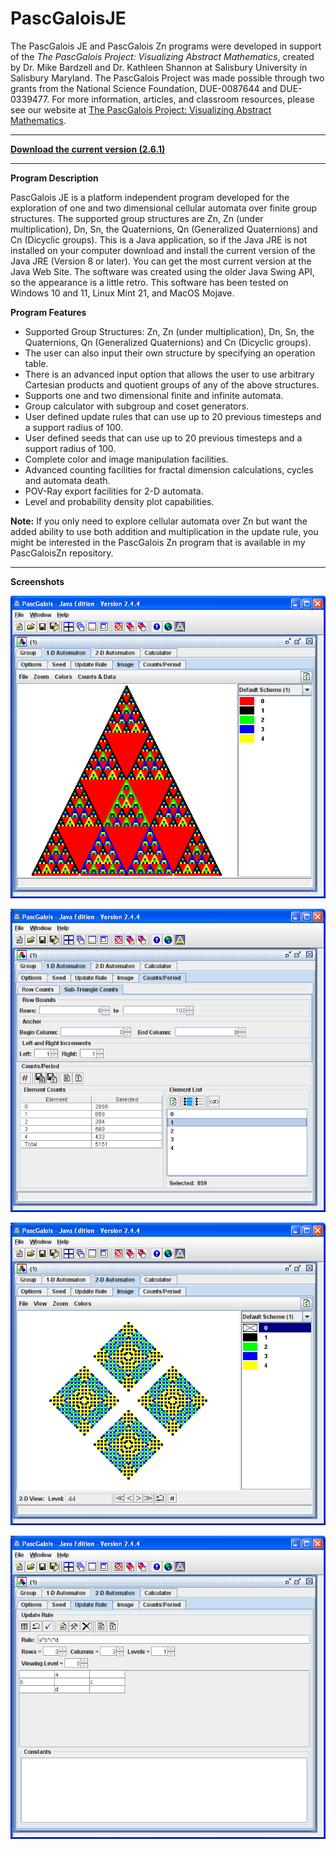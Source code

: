# PascGaloisJE

The PascGalois JE and PascGalois Zn programs were developed in support of the *The PascGalois Project: Visualizing Abstract Mathematics*, created by Dr. Mike Bardzell and Dr. Kathleen Shannon at Salisbury University in Salisbury Maryland.  The PascGalois Project was made possible through two grants from the National Science Foundation, DUE-0087644 and DUE-0339477.  For more information, articles, and classroom resources, please see our website at [The PascGalois Project: Visualizing Abstract Mathematics](https://faculty.salisbury.edu/~despickler/pascgalois/index.html).

---

**[Download the current version (2.6.1)](https://github.com/mathprofdes/PascGaloisJE/releases/tag/v2.6.1)**

--- 

**Program Description**

PascGalois JE is a platform independent program developed for the exploration of one and two dimensional cellular automata over finite group structures. The supported group structures are Zn, Zn (under multiplication), Dn, Sn, the Quaternions, Qn (Generalized Quaternions) and Cn (Dicyclic groups). This is a Java application, so if the Java JRE is not installed on your computer download and install the current version of the Java JRE (Version 8 or later). You can get the most current version at the Java Web Site.  The software was created using the older Java Swing API, so the appearance is a little retro. This software has been tested on Windows 10 and 11, Linux Mint 21, and MacOS Mojave.

**Program Features**

- Supported Group Structures: Zn, Zn (under multiplication), Dn, Sn, the Quaternions, Qn (Generalized Quaternions) and Cn (Dicyclic groups).
- The user can also input their own structure by specifying an operation table.
- There is an advanced input option that allows the user to use arbitrary Cartesian products and quotient groups of any of the above structures.
- Supports one and two dimensional finite and infinite automata.
- Group calculator with subgroup and coset generators.
- User defined update rules that can use up to 20 previous timesteps and a support radius of 100.
- User defined seeds that can use up to 20 previous timesteps and a support radius of 100.
- Complete color and image manipulation facilities.
- Advanced counting facilities for fractal dimension calculations, cycles and automata death.
- POV-Ray export facilities for 2-D automata.
- Level and probability density plot capabilities.

**Note:** If you only need to explore cellular automata over Zn but want the added ability to use both addition and multiplication in the update rule, you might be interested in the PascGalois Zn program that is available in my PascGaloisZn repository.

---

**Screenshots**

![Screenshot of program.](/Version_2_6_1/Screenshots/PascGaloisPic001.png)

![Screenshot of program.](/Version_2_6_1/Screenshots/PascGaloisPic002.png)

![Screenshot of program.](/Version_2_6_1/Screenshots/PascGaloisPic003.png)

![Screenshot of program.](/Version_2_6_1/Screenshots/PascGaloisPic004.png)

